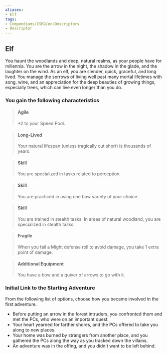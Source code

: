 ```yaml
---
aliases:
- Elf
tags:
- Compendiums/CSRD/en/Descriptors
- Descriptor
---
```


## Elf  
You haunt the woodlands and deep, natural realms, as your people have for millennia. You are the arrow in the night, the shadow in the glade, and the laughter on the wind. As an elf, you are slender, quick, graceful, and long lived. You manage the sorrows of living well past many mortal lifetimes with song, wine, and an appreciation for the deep beauties of growing things, especially trees, which can live even longer than you do.
### You gain the following characteristics  
> #### Agile
> +2 to your Speed Pool.  

> #### Long-Lived
> Your natural lifespan (unless tragically cut short) is thousands of years.  

> #### Skill
> You are specialized in tasks related to perception.  

> #### Skill
> You are practiced in using one bow variety of your choice.  

> #### Skill
> You are trained in stealth tasks. In areas of natural woodland, you are specialized in stealth tasks.  

> #### Fragile
> When you fail a Might defense roll to avoid damage, you take 1 extra point of damage.  

> #### Additional Equipment
> You have a bow and a quiver of arrows to go with it.  

### Initial Link to the Starting Adventure  
From the following list of options, choose how you became involved in the first adventure.  
- Before putting an arrow in the forest intruders, you confronted them and met the PCs, who were on an important quest.  
- Your heart yearned for farther shores, and the PCs offered to take you along to new places.  
- Your home was burned by strangers from another place, and you gathered the PCs along the way as you tracked down the villains.  
- An adventure was in the offing, and you didn't want to be left behind.  
